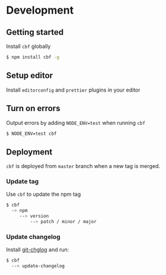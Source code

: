 # Development

## Getting started

Install `cbf` globally
```sh
$ npm install cbf -g
```

## Setup editor
Install `editorconfig` and `prettier` plugins in your editor 

## Turn on errors

Output errors by adding `NODE_ENV=test` when running `cbf`
```sh
$ NODE_ENV=test cbf
```

## Deployment

`cbf` is deployed from `master` branch when a new tag is merged.  

### Update tag

Use `cbf` to update the npm tag 
```sh
$ cbf
  -> npm
     --> version
         --> patch / minor / major
```

### Update changelog

Install [git-chglog](https://github.com/git-chglog/git-chglog) and run: 

```sh
$ cbf
  --> update-changelog
```
